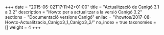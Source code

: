 +++
date        = "2015-06-02T17:11:42+01:00"
title       = "Actualització de Canigó 3.1 a 3.2"
description = "Howto per a actualitzar a la versió Canigó 3.2"
sections    = "Documentació versions Canigó"
enllac		= "/howtos/2017-08-Howto-Actualitzacio_Canigo3_1_Canigo3_2/"
no_index 	= true
taxonomies  = []
weight 		= 4
+++

